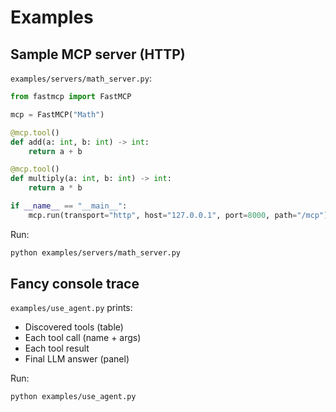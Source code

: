 # Examples

## Sample MCP server (HTTP)
`examples/servers/math_server.py`:
```python
from fastmcp import FastMCP

mcp = FastMCP("Math")

@mcp.tool()
def add(a: int, b: int) -> int:
    return a + b

@mcp.tool()
def multiply(a: int, b: int) -> int:
    return a * b

if __name__ == "__main__":
    mcp.run(transport="http", host="127.0.0.1", port=8000, path="/mcp")
```
Run:
```bash
python examples/servers/math_server.py
```

## Fancy console trace
`examples/use_agent.py` prints:
- Discovered tools (table)
- Each tool call (name + args)
- Each tool result
- Final LLM answer (panel)

Run:
```bash
python examples/use_agent.py
```
